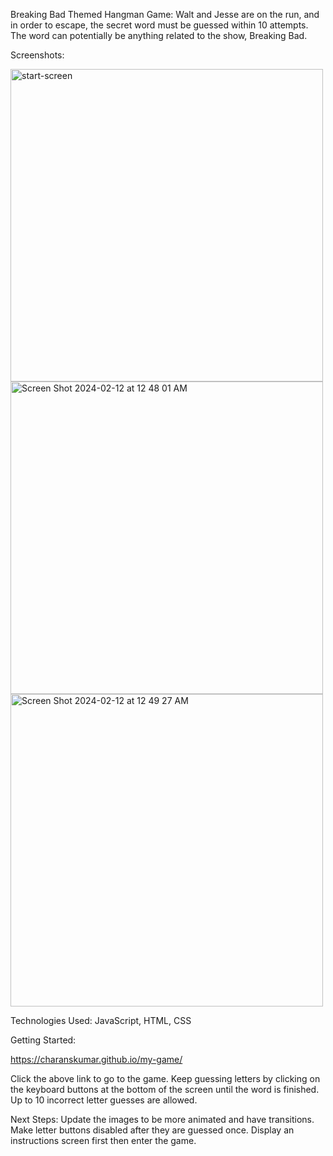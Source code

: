 Breaking Bad Themed Hangman Game: Walt and Jesse are on the run, and in order to escape, the secret word must be guessed within 10 attempts. The word can potentially be anything related to the show, Breaking Bad.

Screenshots: 

<img width="500" alt="start-screen" src="https://github.com/charanskumar/my-game/assets/156720748/5a00333b-a57f-4fc0-8919-376a4e149967">

<img width="500" alt="Screen Shot 2024-02-12 at 12 48 01 AM" src="https://github.com/charanskumar/my-game/assets/156720748/9ba0da44-90ba-4585-a286-21542865ecbb">

<img width="500" alt="Screen Shot 2024-02-12 at 12 49 27 AM" src="https://github.com/charanskumar/my-game/assets/156720748/dea61753-819f-4f59-8640-f2ee538ef75e">

Technologies Used: JavaScript, HTML, CSS

Getting Started:

https://charanskumar.github.io/my-game/

Click the above link to go to the game. Keep guessing letters by clicking on the keyboard buttons at the bottom of the screen until the word is finished. Up to 10 incorrect letter guesses are allowed.

Next Steps: Update the images to be more animated and have transitions. Make letter buttons disabled after they are guessed once. Display an instructions screen first then enter the game.
